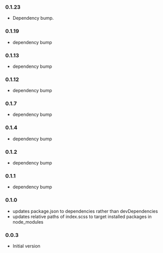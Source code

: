 ### 0.1.23

* Dependency bump.

### 0.1.19

* dependency bump

### 0.1.13

* dependency bump

### 0.1.12

* dependency bump

### 0.1.7

* dependency bump

### 0.1.4

* dependency bump

### 0.1.2

* dependency bump

### 0.1.1

* dependency bump

### 0.1.0

* updates package.json to dependencies rather than devDependencies
* updates relative paths of index.scss to target installed packages in node_modules

### 0.0.3

* Initial version
